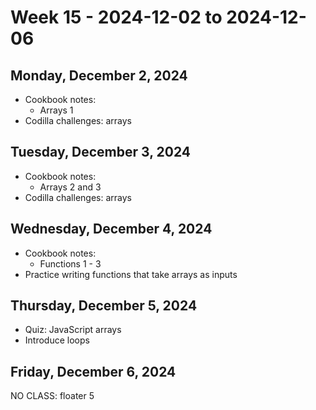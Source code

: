 # Week 15 - 2024-12-02 to 2024-12-06

## Monday, December 2, 2024

- Cookbook notes:
  - Arrays 1
- Codilla challenges: arrays

## Tuesday, December 3, 2024

- Cookbook notes:
  - Arrays 2 and 3
- Codilla challenges: arrays

## Wednesday, December 4, 2024

- Cookbook notes:
  - Functions 1 - 3
- Practice writing functions that take arrays as inputs

## Thursday, December 5, 2024

- Quiz: JavaScript arrays
- Introduce loops

## Friday, December 6, 2024

NO CLASS: floater 5
